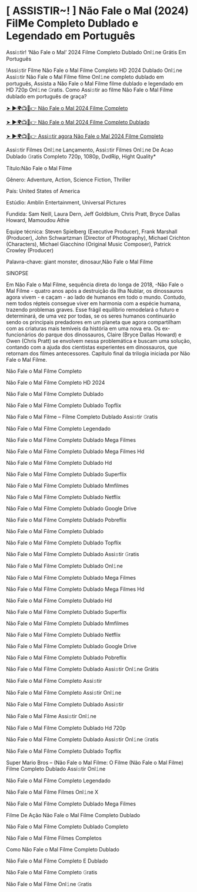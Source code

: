 # [ ASSISTIR~! ] Não Fale o Mal (2024) Fil𝗠e Completo Dublado e Legendado em Português
Assi𝚜tir! ‘Não Fale o Mal’ 2024 Filme Completo Dublado Onl𝚒ne Grátis Em Português

!Assi𝚜tir Filme Não Fale o Mal Filme Completo HD 2024 Dublado Onl𝚒ne Assi𝚜tir Não Fale o Mal Filme filme Onl𝚒ne completo dublado em português, Assista a Não Fale o Mal Filme filme dublado e legendado em HD 720p Onl𝚒ne 𝙶ratis. Como Assi𝚜tir ao filme Não Fale o Mal Filme dublado em português de graça?

[➤ ►🌍📺📱👉 Não Fale o Mal 2024 Filme Completo](https://t.co/dKEPkuoqqs)

[➤ ►🌍📺📱👉 Não Fale o Mal 2024 Filme Completo Dublado](https://t.co/dKEPkuoqqs)

[➤ ►🌍📺📱👉 Assi𝚜tir agora Não Fale o Mal 2024 Filme Completo](https://t.co/dKEPkuoqqs)

Assi𝚜tir Filmes Onl𝚒ne Lançamento, Assi𝚜tir Filmes Onl𝚒ne De Acao Dublado 𝙶ratis Completo 720p, 1080p, DvdRip, Hight Quality*



Título:Não Fale o Mal Filme



Gênero: Adventure, Action, Science Fiction, Thriller



País: United States of America



Estúdio: Amblin Entertainment, Universal Pictures



Fundida: Sam Neill, Laura Dern, Jeff Goldblum, Chris Pratt, Bryce Dallas Howard, Mamoudou Athie



Equipe técnica: Steven Spielberg (Executive Producer), Frank Marshall (Producer), John Schwartzman (Director of Photography), Michael Crichton (Characters), Michael Giacchino (Original Music Composer), Patrick Crowley (Producer)



Palavra-chave: giant monster, dinosaur,Não Fale o Mal Filme



SINOPSE



Em Não Fale o Mal Filme, sequência direta do longa de 2018, -Não Fale o Mal Filme - quatro anos após a destruição da Ilha Nublar, os dinossauros agora vivem - e caçam - ao lado de humanos em todo o mundo. Contudo, nem todos répteis consegue viver em harmonia com a espécie humana, trazendo problemas graves. Esse frágil equilíbrio remodelará o futuro e determinará, de uma vez por todas, se os seres humanos continuarão sendo os principais predadores em um planeta que agora compartilham com as criaturas mais temíveis da história em uma nova era. Os ex-funcionários do parque dos dinossauros, Claire (Bryce Dallas Howard) e Owen (Chris Pratt) se envolvem nessa problemática e buscam uma solução, contando com a ajuda dos cientistas experientes em dinossauros, que retornam dos filmes antecessores. Capítulo final da trilogia iniciada por Não Fale o Mal Filme.



Não Fale o Mal Filme Completo



Não Fale o Mal Filme Completo HD 2024



Não Fale o Mal Filme Completo Dublado



Não Fale o Mal Filme Completo Dublado Topflix



Não Fale o Mal Filme – Filme Completo Dublado Assi𝚜tir 𝙶ratis



Não Fale o Mal Filme Completo Legendado



Não Fale o Mal Filme Completo Dublado Mega Filmes



Não Fale o Mal Filme Completo Dublado Mega Filmes Hd



Não Fale o Mal Filme Completo Dublado Hd



Não Fale o Mal Filme Completo Dublado Superflix



Não Fale o Mal Filme Completo Dublado Mmfilmes



Não Fale o Mal Filme Completo Dublado Netflix



Não Fale o Mal Filme Completo Dublado Google Drive



Não Fale o Mal Filme Completo Dublado Pobreflix



Não Fale o Mal Filme Completo Dublado



Não Fale o Mal Filme Completo Dublado Topflix



Não Fale o Mal Filme Completo Dublado Assi𝚜tir 𝙶ratis



Não Fale o Mal Filme Completo Dublado Onl𝚒ne



Não Fale o Mal Filme Completo Dublado Mega Filmes



Não Fale o Mal Filme Completo Dublado Mega Filmes Hd



Não Fale o Mal Filme Completo Dublado Hd



Não Fale o Mal Filme Completo Dublado Superflix



Não Fale o Mal Filme Completo Dublado Mmfilmes



Não Fale o Mal Filme Completo Dublado Netflix



Não Fale o Mal Filme Completo Dublado Google Drive



Não Fale o Mal Filme Completo Dublado Pobreflix



Não Fale o Mal Filme Completo Dublado Assi𝚜tir Onl𝚒ne Grátis



Não Fale o Mal Filme Completo Assi𝚜tir



Não Fale o Mal Filme Completo Assi𝚜tir Onl𝚒ne



Não Fale o Mal Filme Completo Dublado Assi𝚜tir



Não Fale o Mal Filme Assi𝚜tir Onl𝚒ne



Não Fale o Mal Filme Completo Dublado Hd 720p



Não Fale o Mal Filme Completo Dublado Assi𝚜tir Onl𝚒ne 𝙶ratis



Não Fale o Mal Filme Completo Dublado Topflix



Super Mario Bros – (Não Fale o Mal Filme: O Filme (Não Fale o Mal Filme) Filme Completo Dublado Assi𝚜tir Onl𝚒ne



Não Fale o Mal Filme Completo Legendado



Não Fale o Mal Filme Filmes Onl𝚒ne X



Não Fale o Mal Filme Completo Dublado Mega Filmes



Filme De Ação Não Fale o Mal Filme Completo Dublado



Não Fale o Mal Filme Completo Dublado Completo



Não Fale o Mal Filme Filmes Completos



Como Não Fale o Mal Filme Completo Dublado



Não Fale o Mal Filme Completo E Dublado



Não Fale o Mal Filme Completo 𝙶ratis



Não Fale o Mal Filme Onl𝚒ne 𝙶ratis
